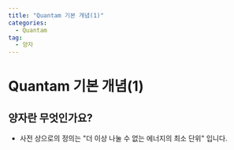 ```yaml
---
title: "Quantam 기본 개념(1)"
categories:
  - Quantam
tag:
  - 양자
---  
```






# Quantam 기본 개념(1)

## 양자란 무엇인가요?

- 사전 상으로의 정의는 "더 이상 나눌 수 없는 에너지의 최소 단위" 입니다.  
